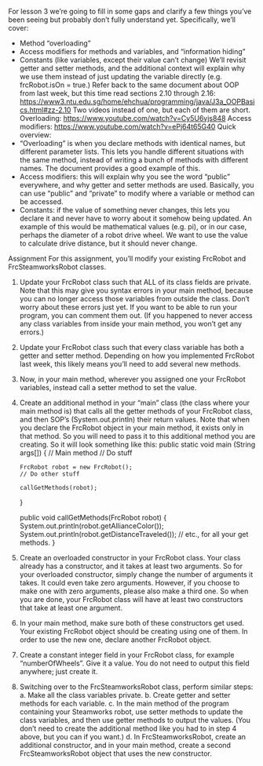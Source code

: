 For lesson 3 we’re going to fill in some gaps and clarify a few things you’ve been seeing but probably don’t fully understand yet. Specifically, we’ll cover:
-	Method “overloading”
-	Access modifiers for methods and variables, and “information hiding”
-	Constants (like variables, except their value can’t change)
We’ll revisit getter and setter methods, and the additional context will explain why we use them instead of just updating the variable directly (e.g. frcRobot.isOn = true.)
Refer back to the same document about OOP from last week, but this time read sections 2.10 through 2.16: https://www3.ntu.edu.sg/home/ehchua/programming/java/J3a_OOPBasics.html#zz-2.10
Two videos instead of one, but each of them are short.
Overloading: https://www.youtube.com/watch?v=Cy5U6vjs848
Access modifiers: https://www.youtube.com/watch?v=ePj64t65G40 
Quick overview:
-	“Overloading” is when you declare methods with identical names, but different parameter lists. This lets you handle different situations with the same method, instead of writing a bunch of methods with different names. The document provides a good example of this.
-	Access modifiers: this will explain why you see the word “public” everywhere, and why getter and setter methods are used. Basically, you can use “public” and “private” to modify where a variable or method can be accessed.
-	Constants: if the value of something never changes, this lets you declare it and never have to worry about it somehow being updated. An example of this would be mathematical values (e.g. pi), or in our case, perhaps the diameter of a robot drive wheel. We want to use the value to calculate drive distance, but it should never change.

Assignment
For this assignment, you’ll modify your existing FrcRobot and FrcSteamworksRobot classes.
1.	Update your FrcRobot class such that ALL of its class fields are private. Note that this may give you syntax errors in your main method, because you can no longer access those variables from outside the class. Don’t worry about these errors just yet. If you want to be able to run your program, you can comment them out. (If you happened to never access any class variables from inside your main method, you won’t get any errors.)
2.	Update your FrcRobot class such that every class variable has both a getter and setter method. Depending on how you implemented FrcRobot last week, this likely means you’ll need to add several new methods.
3.	Now, in your main method, wherever you assigned one your FrcRobot variables, instead call a setter method to set the value. 
4.	Create an additional method in your “main” class (the class where your main method is) that calls all the getter methods of your FrcRobot class, and then SOP’s (System.out.println) their return values. Note that when you declare the FrcRobot object in your main method, it exists only in that method. So you will need to pass it to this additional method you are creating. So it will look something like this:
	public static void main (String args[]) {
		// Main method
		// Do stuff

		FrcRobot robot = new FrcRobot();
		// Do other stuff
		
		callGetMethods(robot);
	}

	public void callGetMethods(FrcRobot robot) {
		System.out.println(robot.getAllianceColor());
		System.out.println(robot.getDistanceTraveled());
		// etc., for all your get methods.
}
5.	Create an overloaded constructor in your FrcRobot class. Your class already has a constructor, and it takes at least two arguments. So for your overloaded constructor, simply change the number of arguments it takes. It could even take zero arguments. However, if you choose to make one with zero arguments, please also make a third one. So when you are done, your FrcRobot class will have at least two constructors that take at least one argument.
6.	In your main method, make sure both of these constructors get used. Your existing FrcRobot object should be creating using one of them. In order to use the new one, declare another FrcRobot object.
7.	Create a constant integer field in your FrcRobot class, for example “numberOfWheels”. Give it a value. You do not need to output this field anywhere; just create it.
8.	Switching over to the FrcSteamworksRobot class, perform similar steps:
a.	Make all the class variables private.
b.	Create getter and setter methods for each variable.
c.	In the main method of the program containing your Steamworks robot, use setter methods to update the class variables, and then use getter methods to output the values. (You don’t need to create the additional method like you had to in step 4 above, but you can if you want.)
d.	In FrcSteamworksRobot, create an additional constructor, and in your main method, create a second FrcSteamworksRobot object that uses the new constructor.
